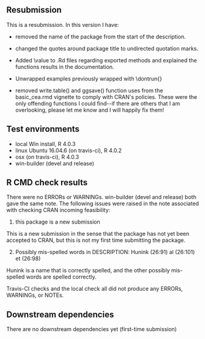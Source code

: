 ## Resubmission
This is a resubmission. In this version I have:

* removed the name of the package from the start of the description.

* changed the quotes around package title to undirected quotation marks.

* Added \value to .Rd files regarding exported methods and explained the functions results in the documentation.

* Unwrapped examples previously wrapped with \dontrun{}

* removed write.table() and ggsave() function uses from the basic_cea.rmd vignette to comply with CRAN's policies. These were the only offending functions I could find--if there are others that I am overlooking, please let me know and I will happily fix them!

## Test environments
* local Win install, R 4.0.3
* linux Ubuntu 16.04.6 (on travis-ci), R 4.0.2
* osx (on travis-ci), R 4.0.3
* win-builder (devel and release)

## R CMD check results
There were no ERRORs or WARNINGs. 
win-builder (devel and release) both gave the same note. 
The following issues were raised in the note associated with checking CRAN incoming feasibility:

1) this package is a new submission

This is a new submission in the sense that the package has not yet been accepted to CRAN, but this is not my first time submitting the package.

2) Possibly mis-spelled words in DESCRIPTION:
  Hunink (26:91)
  al (26:101)
  et (26:98)

Hunink is a name that is correctly spelled, and the other possibly mis-spelled words are spelled correctly.

Travis-CI checks and the local check all did not produce any ERRORs, WARNINGs, or NOTEs.

## Downstream dependencies
There are no downstream dependencies yet (first-time submission)
